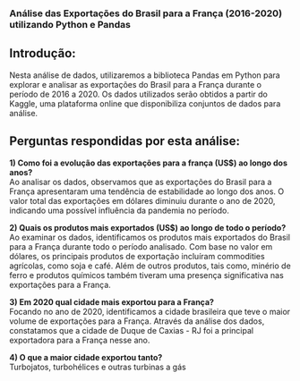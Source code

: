 ### Análise das Exportações do Brasil para a França (2016-2020) utilizando Python e Pandas

## Introdução:
Nesta análise de dados, utilizaremos a biblioteca Pandas em Python para explorar e analisar as exportações do Brasil para a França durante o período de 2016 a 2020. Os dados utilizados serão obtidos a partir do Kaggle, uma plataforma online que disponibiliza conjuntos de dados para análise.

## Perguntas respondidas por esta análise:
<b>1) Como foi a evolução das exportações para a frança (US$) ao longo dos anos?</b><br>
Ao analisar os dados, observamos que as exportações do Brasil para a França apresentaram uma tendência de estabilidade ao longo dos anos. O valor total das exportações em dólares diminuiu durante o ano de 2020, indicando uma possível influência da pandemia no período.

<b>2) Quais os produtos mais exportados (US$) ao longo de todo o período?</b><br>
Ao examinar os dados, identificamos os produtos mais exportados do Brasil para a França durante todo o período analisado. Com base no valor em dólares, os principais produtos de exportação incluíram commodities agrícolas, como soja e café. Além de outros produtos, tais como, minério de ferro e produtos químicos também tiveram uma presença significativa nas exportações para a França.

<b>3) Em 2020 qual cidade mais exportou para a França?</b><br>
Focando no ano de 2020, identificamos a cidade brasileira que teve o maior volume de exportações para a França. Através da análise dos dados, constatamos que a cidade de Duque de Caxias - RJ foi a principal exportadora para a França nesse ano.

<b>4) O que a  maior cidade exportou tanto?</b><br>
Turbojatos, turbohélices e outras turbinas a gás
